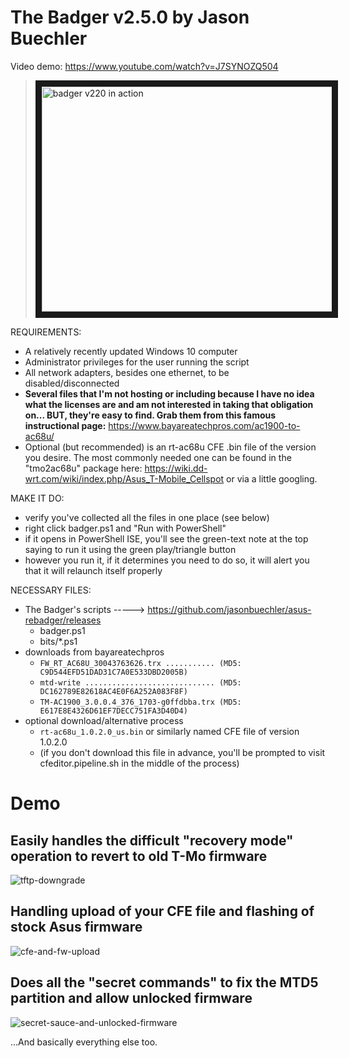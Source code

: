 # The Badger v2.5.0 by Jason Buechler

Video demo: https://www.youtube.com/watch?v=J7SYNOZQ504
> <a href="http://www.youtube.com/watch?feature=player_embedded&v=J7SYNOZQ504" target="_blank"><img src="https://github.com/jasonbuechler/asus-rebadger/blob/master/github_resources/youtube-thumb.png?raw=true" alt="badger v220 in action" width="480" height="360" border="10" /></a>



REQUIREMENTS:
* A relatively recently updated Windows 10 computer
* Administrator privileges for the user running the script
* All network adapters, besides one ethernet, to be disabled/disconnected
* __Several files that I'm not hosting or including because I have no idea what the licenses are and am not interested in taking that obligation on... BUT, they're easy to find. Grab them from this famous instructional page:__ https://www.bayareatechpros.com/ac1900-to-ac68u/
* Optional (but recommended) is an rt-ac68u CFE .bin file of the version you desire. The most commonly needed one can be found in the "tmo2ac68u" package here: https://wiki.dd-wrt.com/wiki/index.php/Asus_T-Mobile_Cellspot or via a little googling.

MAKE IT DO:
* verify you've collected all the files in one place (see below)
* right click badger.ps1 and "Run with PowerShell"
* if it opens in PowerShell ISE, you'll see the green-text note at the top saying to run it using the green play/triangle button
* however you run it, if it determines you need to do so, it will alert you that it will relaunch itself properly 
 
NECESSARY FILES: 
* The Badger's scripts -----> https://github.com/jasonbuechler/asus-rebadger/releases
  * badger.ps1 
  * bits/*.ps1 
* downloads from bayareatechpros
  * ``FW_RT_AC68U_30043763626.trx ........... (MD5: C9D544EFD51DAD31C7A0E533DBD2005B)`` 
  * ``mtd-write ............................. (MD5: DC162789E82618AC4E0F6A252A083F8F)`` 
  * ``TM-AC1900_3.0.0.4_376_1703-g0ffdbba.trx (MD5: E617E8E4326D61EF7DECC751FA3D40D4)`` 
* optional download/alternative process
  * ``rt-ac68u_1.0.2.0_us.bin`` or similarly named CFE file of version 1.0.2.0
  * (if you don't download this file in advance, you'll be prompted to visit cfeditor.pipeline.sh in the middle of the process)


# Demo

## Easily handles the difficult "recovery mode" operation to revert to old T-Mo firmware
![tftp-downgrade](https://github.com/jasonbuechler/asus-rebadger/blob/master/github_resources/badger220-tftp-downgrade.gif?raw=true)

## Handling upload of your CFE file and flashing of stock Asus firmware
![cfe-and-fw-upload](https://github.com/jasonbuechler/asus-rebadger/blob/master/github_resources/badger220-cfe-and-fw-upload.gif?raw=true)

## Does all the "secret commands" to fix the MTD5 partition and allow unlocked firmware
![secret-sauce-and-unlocked-firmware](https://github.com/jasonbuechler/asus-rebadger/blob/master/github_resources/badger220-secret-sauce-and-unlocked-firmware.gif?raw=true)

...And basically everything else too.
